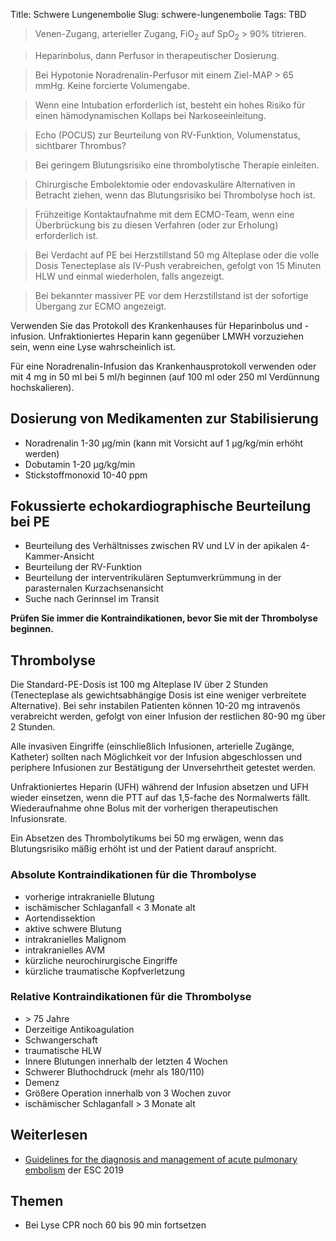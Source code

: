 Title: Schwere Lungenembolie
Slug: schwere-lungenembolie
Tags: TBD

> Venen-Zugang, arterieller Zugang, FiO<sub>2</sub> auf SpO<sub>2</sub> > 90% titrieren.

> Heparinbolus, dann Perfusor in therapeutischer Dosierung.

> Bei Hypotonie Noradrenalin-Perfusor mit einem Ziel-MAP > 65 mmHg. Keine forcierte Volumengabe.

> Wenn eine Intubation erforderlich ist, besteht ein hohes Risiko für einen hämodynamischen Kollaps bei Narkoseeinleitung.

> Echo (POCUS) zur Beurteilung von RV-Funktion, Volumenstatus, sichtbarer Thrombus?

> Bei geringem Blutungsrisiko eine thrombolytische Therapie einleiten.

> Chirurgische Embolektomie oder endovaskuläre Alternativen in Betracht ziehen, wenn das Blutungsrisiko bei Thrombolyse hoch ist.

> Frühzeitige Kontaktaufnahme mit dem ECMO-Team, wenn eine Überbrückung bis zu diesen Verfahren (oder zur Erholung) erforderlich ist.

> Bei Verdacht auf PE bei Herzstillstand 50 mg Alteplase oder die volle Dosis Tenecteplase als IV-Push verabreichen, gefolgt von 15 Minuten HLW und einmal wiederholen, falls angezeigt.

> Bei bekannter massiver PE vor dem Herzstillstand ist der sofortige Übergang zur ECMO angezeigt.

Verwenden Sie das Protokoll des Krankenhauses für Heparinbolus und -infusion. Unfraktioniertes Heparin kann gegenüber LMWH vorzuziehen sein, wenn eine Lyse wahrscheinlich ist.

Für eine Noradrenalin-Infusion das Krankenhausprotokoll verwenden oder mit 4 mg in 50 ml bei 5 ml/h beginnen (auf 100 ml oder 250 ml Verdünnung hochskalieren).

## Dosierung von Medikamenten zur Stabilisierung

- Noradrenalin 1-30&nbsp;µg/min (kann mit Vorsicht auf 1&nbsp;µg/kg/min erhöht werden)
- Dobutamin 1-20&nbsp;µg/kg/min
- Stickstoffmonoxid 10-40 ppm

## Fokussierte echokardiographische Beurteilung bei PE

- Beurteilung des Verhältnisses zwischen RV und LV in der apikalen 4-Kammer-Ansicht
- Beurteilung der RV-Funktion
- Beurteilung der interventrikulären Septumverkrümmung in der parasternalen Kurzachsenansicht
- Suche nach Gerinnsel im Transit

**Prüfen Sie immer die Kontraindikationen, bevor Sie mit der Thrombolyse beginnen.**

## Thrombolyse

Die Standard-PE-Dosis ist 100 mg Alteplase IV über 2 Stunden (Tenecteplase als gewichtsabhängige Dosis ist eine weniger verbreitete Alternative). Bei sehr instabilen Patienten können 10-20 mg intravenös verabreicht werden, gefolgt von einer Infusion der restlichen 80-90 mg über 2 Stunden.

Alle invasiven Eingriffe (einschließlich Infusionen, arterielle Zugänge, Katheter) sollten nach Möglichkeit vor der Infusion abgeschlossen und periphere Infusionen zur Bestätigung der Unversehrtheit getestet werden.

Unfraktioniertes Heparin (UFH) während der Infusion absetzen und UFH wieder einsetzen, wenn die PTT auf das 1,5-fache des Normalwerts fällt. Wiederaufnahme ohne Bolus mit der vorherigen therapeutischen Infusionsrate.

Ein Absetzen des Thrombolytikums bei 50 mg erwägen, wenn das Blutungsrisiko mäßig erhöht ist und der Patient darauf anspricht.

### Absolute Kontraindikationen für die Thrombolyse

- vorherige intrakranielle Blutung
- ischämischer Schlaganfall < 3 Monate alt
- Aortendissektion
- aktive schwere Blutung
- intrakranielles Malignom
- intrakranielles AVM
- kürzliche neurochirurgische Eingriffe
- kürzliche traumatische Kopfverletzung

### Relative Kontraindikationen für die Thrombolyse

- &gt; 75 Jahre
- Derzeitige Antikoagulation
- Schwangerschaft
- traumatische HLW
- Innere Blutungen innerhalb der letzten 4 Wochen
- Schwerer Bluthochdruck (mehr als 180/110)
- Demenz
- Größere Operation innerhalb von 3 Wochen zuvor
- ischämischer Schlaganfall > 3 Monate alt

## Weiterlesen

- [Guidelines for the diagnosis and management of acute pulmonary embolism](https://doi.org/10.1093/eurheartj/ehz405) der ESC 2019

## Themen

- Bei Lyse CPR noch 60 bis 90 min fortsetzen

